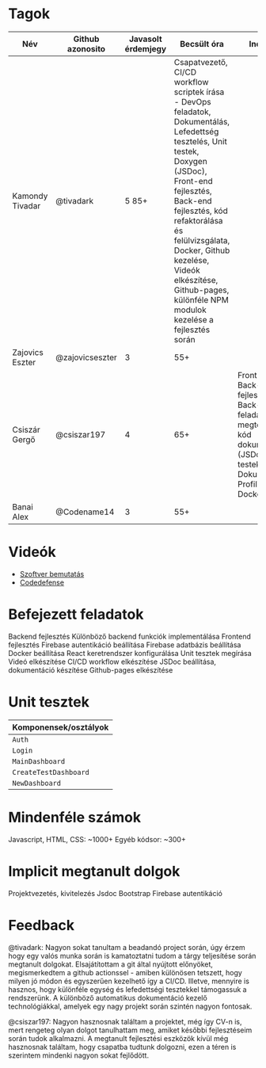 # Tagok

| Név | Github azonosito  | Javasolt érdemjegy | Becsült óra | Indoklás  | 
| --- | ---- | --- | ------------------ | --------- |
| Kamondy Tivadar | @tivadark | 5  85+ | Csapatvezető, CI/CD workflow scriptek írása - DevOps feladatok, Dokumentálás, Lefedettség tesztelés, Unit testek, Doxygen (JSDoc), Front-end fejlesztés, Back-end fejlesztés, kód refaktorálása és felülvizsgálata, Docker, Github kezelése, Videók elkészítése, Github-pages, különféle NPM modulok kezelése a fejlesztés során  |
| Zajovics Eszter | @zajovicseszter | 3 | 55+  |  |
| Csiszár Gergő | @csiszar197 | 4 | 65+  |Front-end és Back-end fejlesztések, Back-end feladatok megtervezése, kód dokumentáció (JSDoc), Unit testek, Dokumentálás, Profiling, Docker |
| Banai Alex | @Codename14 | 3 | 55+ |  |

# Videók

 - [Szoftver bemutatás](/videos/presentation.mp4)
 - [Codedefense](/videos/codedefense.mp4)

# Befejezett feladatok
Backend fejlesztés
Különböző backend funkciók implementálása
Frontend fejlesztés
Firebase autentikáció beállítása
Firebase adatbázis beállítása
Docker beállítása
React keretrendszer konfigurálása
Unit tesztek megírása
Videó elkészítése
CI/CD workflow elkészítése
JSDoc beállítása, dokumentáció készítése
Github-pages elkészítése

# Unit tesztek

| Komponensek/osztályok |
| --- | 
| `Auth` | 
| `Login` |
| `MainDashboard` |
| `CreateTestDashboard` |
| `NewDashboard` |

# Mindenféle számok
Javascript, HTML, CSS: ~1000+
Egyéb kódsor: ~300+

# Implicit megtanult dolgok
 Projektvezetés, kivitelezés
 Jsdoc
 Bootstrap
 Firebase autentikáció

# Feedback
 
@tivadark: Nagyon sokat tanultam a beadandó project során, úgy érzem hogy egy valós munka során is kamatoztatni tudom a tárgy teljesítése során megtanult dolgokat. Elsajátítottam a git által nyújtott előnyöket, megismerkedtem a github actionssel - amiben különösen tetszett, hogy milyen jó módon és egyszerűen kezelhető így a CI/CD. Illetve, mennyire is hasznos, hogy különféle egység és lefedettségi tesztekkel támogassuk a rendszerünk. A különböző automatikus dokumentáció kezelő technológiákkal, amelyek egy nagy projekt során szintén nagyon fontosak.

@csiszar197: Nagyon hasznosnak találtam a projektet, még így CV-n is, mert rengeteg olyan dolgot tanulhattam meg, amiket későbbi fejlesztéseim során tudok alkalmazni. A megtanult fejlesztési eszközök kívül még hasznosnak találtam, hogy csapatba tudtunk dolgozni, ezen a téren is szerintem mindenki nagyon sokat fejlődött.

